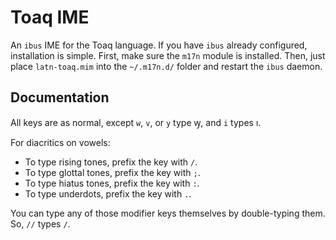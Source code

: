 # Toaq IME

An `ibus` IME for the Toaq language. If you have `ibus` already configured,
installation is simple.
First, make sure the `m17n` module is installed. Then,
just place `latn-toaq.mim` into the `~/.m17n.d/` folder and restart the
`ibus` daemon.

## Documentation

All keys are as normal, except `w`, `v`, or `y` type ꝡ, and `i` types ı.

For diacritics on vowels:
- To type rising tones, prefix the key with `/`.
- To type glottal tones, prefix the key with `;`.
- To type hiatus tones, prefix the key with `:`.
- To type underdots, prefix the key with `.`.

You can type any of those modifier keys themselves by double-typing them.
So, `//` types `/`.
